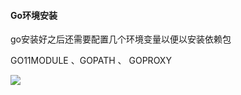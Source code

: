 #### Go环境安装

go安装好之后还需要配置几个环境变量以便以安装依赖包

GO11MODULE 、GOPATH  、 GOPROXY

![](E:\CodeData\Img\Go环境配置.png)

